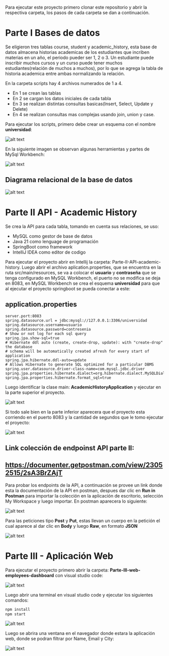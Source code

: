Para ejecutar este proyecto primero clonar este repositorio y abrir la respectiva carpeta, los pasos de cada carpeta se dan a continuación.

# Parte I Bases de datos

Se eligieron tres tablas course, student y academic_history, esta base de datos almacena historias academicas de los estudiantes que incriben materias en un año, el periodo pueder ser 1, 2 o 3. Un estudiante puede inscribir muchos cursos y un curso puede tener muchos estudiantes(relación de muchos a muchos), por lo que se agrega la tabla de historia academica entre ambas normalizando la relación.

En la carpeta scripts hay 4 archivos numerados de 1 a 4. 

- En 1 se crean las tablas
- En 2 se cargan los datos iniciales de cada tabla
- En 3 se realizan distintas consultas basicas(Insert, Select, Update y Delete)
- En 4 se realizan consultas mas complejas usando join, union y case.

Para ejecutar los scripts, primero debe crear un esquema con el nombre **universidad**:

![alt text](./Parte-I-Bases-de-datos/esquema-universidad.png)

En la siguiente imagen se observan algunas herramientas y partes de MySql Workbench:

![alt text](./Parte-I-Bases-de-datos/mysql-workbench.png)

## Diagrama relacional de la base de datos

![alt text](./Parte-I-Bases-de-datos/diagrama-base-datos.png)

# Parte II API - Academic History

Se crea la API para cada tabla, tomando en cuenta sus relaciones, se uso:

- MySQL como gestor de base de datos
- Java 21 como lenguage de programación
- SpringBoot como framework
- IntelliJ IDEA como editor de codigo

Para ejecutar el proyecto abrir en Intellij la carpeta: Parte-II-API-academic-history. Luego abrir el archivo aplication.properties, que se encuentra en la ruta src/main/resources, se va a colocar el **usuario** y **contraseña** que se tenga configurado en MySQL Workbench, el puerto no se modifica se deja en 8083, en MySQL Workbench se crea el esquema **universidad** para que al ejecutar el proyecto springboot se pueda conectar a este:

## application.properties

```
server.port:8083
spring.datasource.url = jdbc:mysql://127.0.0.1:3306/universidad
spring.datasource.username=usuario
spring.datasource.password=contresenia
# Show or not log for each sql query
spring.jpa.show-sql=true
# Hibernate ddl auto (create, create-drop, update): with "create-drop" the database
# schema will be automatically created afresh for every start of application
spring.jpa.hibernate.ddl-auto=update
# Allows Hibernate to generate SQL optimized for a particular DBMS
spring.user.datasource.driver-class-name=com.mysql.jdbc.driver
spring.jpa.properties.hibernate.dialect=org.hibernate.dialect.MySQLDialect
spring.jpa.properties.hibernate.format_sql=true
```

Luego identificar la clase main: **AcademicHistoryApplication** y ejecutar en la parte superior el proyecto.

![alt text](./Parte-I-Bases-de-datos/intellij.png)

Si todo sale bien en la parte inferior aparecera que el proyecto esta corriendo en el puerto 8083 y la cantidad de segundos que le tomo ejecutar el proyecto:

![alt text](./Parte-I-Bases-de-datos/running.png)

## Link colección de endpoinst API parte II: 
## https://documenter.getpostman.com/view/23052515/2sA3BrZAjT

Para probar los endpoints de la API, a continuación se provee un link donde esta la documentación de la API en postman, despues dar clic en **Run in Postman** para importar la colección en la aplicación de escritorio, selección My Workspace y luego importar. En postman aparecera lo siguiente:

![alt text](./Parte-I-Bases-de-datos/postman.png)

Para las peticiones tipo **Post** y **Put**, estas llevan un cuerpo en la petición el cual aparece al dar clic en **Body** y luego **Raw**, en formato **JSON**

![alt text](./Parte-I-Bases-de-datos/body.png)

# Parte III - Aplicación Web

Para ejecutar el proyecto primero abrir la carpeta: **Parte-III-web-employees-dashboard** con visual studio code:

![alt text](./Parte-I-Bases-de-datos/dashboard-react.png)

Luego abrir una terminal en visual studio code y ejecutar los siguientes comandos:

```bash
npm install
npm start
```

![alt text](./Parte-I-Bases-de-datos/comandos-terminal.png)

Luego se abrira una ventana en el navegador donde estara la aplicación web, donde se podran filtrar por Name, Email y City:

![alt text](./Parte-I-Bases-de-datos/app-react.png)
